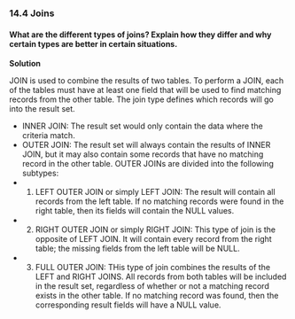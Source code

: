 ### 14.4 Joins

#### What are the different types of joins? Explain how they differ and why certain types are better in certain situations.

**Solution**

JOIN is used to combine the results of two tables. To perform a JOIN, each of the tables must have at least one field that will be used to find matching records from the other table. The join type defines which records will go into the result set.

- INNER JOIN: The result set would only contain the data where the criteria match.
- OUTER JOIN: The result set will always contain the results of INNER JOIN, but it may also contain some records that have no matching record in the other table. OUTER JOINs are divided into the following subtypes:
- 1. LEFT OUTER JOIN or simply LEFT JOIN: The result will contain all records from the left table. If no matching records were found in the right table, then its fields will contain the NULL values. 
- 2. RIGHT OUTER JOIN or simply RIGHT JOIN: This type of join is the opposite of LEFT JOIN. It will contain every record from the right table; the missing fields from the left table will be NULL. 
- 3. FULL OUTER JOIN: THis type of join combines the results of the LEFT and RIGHT JOINS. All records from both tables will be included in the result set, regardless of whether or not a matching record exists in the other table. If no matching record was found, then the corresponding result fields will have a NULL value.  
